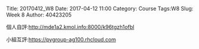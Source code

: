 Title: 20170412_W8
Date: 2017-04-12 11:00
Category: Course
Tags:W8
Slug: Week 8
Author: 40423205

<p>個人自評:<a href="http://mde1a2.kmol.info:8000/k96tgzh1ofbl">http://mde1a2.kmol.info:8000/k96tgzh1ofbl</a></p>
<p>小組互評:<a href="https://pygroup-ag100.rhcloud.com">https://pygroup-ag100.rhcloud.com</a></p>
